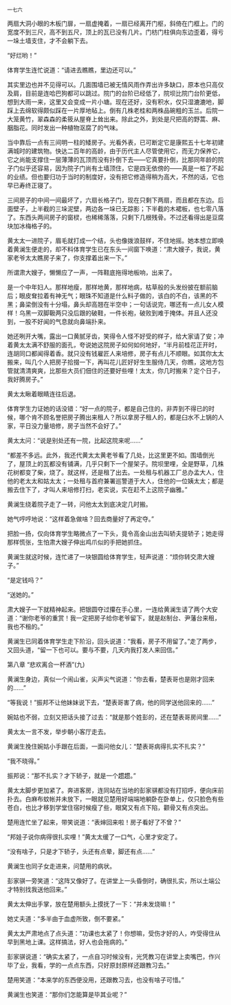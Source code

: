     一七六 

   两扇大洞小眼的木板门扉，一扇虚掩着，一扇已经离开门枢，斜倚在门框上。门的宽度不到三尺，高不到五尺，顶上的瓦已没有几片。门枋门柱俱向东边歪着，得亏一垛土墙支住，才不会躺下去。

   “好烂哟！”

   体育学生连忙说道：“请进去瞧瞧，里边还可以。”

   其实里边也并不见得可以。几面围墙已被无情风雨作弄出许多缺口，原本也只高仅及肩，目前是连哈巴狗都可以跳过。院门的台阶已经低了，院坝比院门台阶更低，想到大雨一来，这里又会变成一片小塘。现在还好，没有积水，仅只湿漉漉地，脚踩上去绵软得颇似踩在一片厚地毡上。倒有几株老桂和两株品碗粗的玉兰。后院一大笼黄竹，翠森森的柔筱从屋脊上耸出来。除此之外，到处是尺把高的野蒿、麻、胭脂花。同时发出一种植物沤腐了的气味。

   当中靠后一点有三间明一柱的矮房子。光看外表，已可断定它是康熙五十七年初建满城时的建筑物。快达二百年的高龄，由于历代主人尽管使用它，而无力保养它，它之尚能支撑住一层薄薄的瓦顶而没有扑倒下去——它真要扑倒，比那同年龄的院子门似乎还容易，因为院子门尚有土墙顶住，它是四无依傍的——真是一桩了不起的业绩。但也要归功于当时的制度好，没有把它修造得稍为高大，不然的话，它也早已寿终正寝了。

   三间房子的中间一间最坏了，六扇长格子门，现在只剩下两扇，而且都在东边。后面壁子，上半截的三垛泥壁，两边各一垛已无踪影；下半截的木裙板，也七零八落了。东西头两间房子的窗棂，也稀稀落落，只剩下几根残骨。不过还看得出是豆腐块加冰梅格子的。

   黄太太一进院子，眉毛就打成一个结，头也像拨浪鼓样，不住地摇。她本想立即唤着黄澜生便走的，却不料体育学生已在东头一间窗下唤道：“肃大嫂子，我说，黄家老爷太太瞧房子来了，你支撑着出来一下。”

   所谓肃大嫂子，懒懒应了一声，一阵鞋底拖得地板响，出来了。

   是一个中年妇人。那样地瘦，那样地黄，那样地病，枯草般的头发纷披在额前脑后；眼皮耷拉着有神无气；眼珠不知道是什么料子做的，该白的不白，该黑的不黑；鼻梁倒没有十分塌，鼻头却高翘在半空中；一句话说完，哪还有一点儿女人模样！乌黑一双脚靸两只没后跟的破鞋，一件长袍，破败到难于掩体。并且人还没到，一股不好闻的气息就向鼻端扑来。

   她还咧开大嘴，露出一口黄腻牙齿，笑得令人怪不好受的样子，给大家请了安；冲着黄太太满不舒服的面孔，夸说她这院房子如何如何地好，“半月前桂花正开时，连胡同口都闻得着香。就只没有钱雇匠人来培修，房子有点儿不顺眼。如其你太太搬来，叫几个人把房子拾掇一下，再叫花儿匠好好生生服侍几天，你瞧，这地方包管就清清爽爽，比那些大员们佃住的还要好些哩！太太，你几时搬来？定个日子，我好腾房子。”

   黄太太瞅着眼睛连往后退。

   体育学生力证她的话没错：“好一点的院子，都是自己住的，非弄到不得已的时候，哪个肯不顾名誉把房子腾出来租人？所以拿房子租人的，都是臼水不上锅的人家，平日没力量培修，房子当然不会好了。”

   黄太太问：“说是别处还有一院，比起这院来呢……”

   “都差不多远。此外，我还代黄太太黄老爷看了几处，比这里更不如。围墙倒光了，屋顶上的瓦都没有铺满，几乎只剩下一个屋架子。院坝里哩，全是野草，几株花树都变了柴，烧了。就这样，还是租了出去。一处租与机器工厂总办孟大人，住他的老太太和姑太太；一处租与首府兼署巡警道于大人，住他的一位姨太太；都是搬去住下了，才叫人来培修打扫，老实说，实在赶不上这院子幽雅。”

   黄澜生绕着院子走了一转，问他太太到底决定几时搬。

   她气哼哼地说：“这样着急做啥？回去商量好了再定夺。”

   把脸一扬，仅向体育学生略微点了一下头，竟令高金山出去叫轿夫提轿子；她走得那样慌张，生怕肃大嫂子伸出鸡爪似的手把她抓住。

   黄澜生就这时候，连忙递了一块银圆给体育学生，轻声说道：“烦你转交肃大嫂子。”

   “是定钱吗？”

   “送她的。”

   肃大嫂子一下就精神起来。把银圆夺过攥在手心里，一连给黄澜生请了两个大安道：“谢你老爷的重赏！我一定把房子给你老爷留下，就是赵制台、尹藩台来租，我也不租的。”

   黄澜生已同着体育学生走下阶沿，回头说道：“我看，房子不用留了。”走了两步，又回头道，“留一下也可以。要与不要，几天内我打发人来回信。”

   第八章 “悲欢离合一杯酒”(九)

   黄澜生身边，真似一个闹山雀，尖声尖气说道：“你去看，楚表哥也是刚才回来的……”

   “等我说！”振邦不让他妹妹说下去，“楚表哥害了病，他的同学送他回来的……”

   婉姑也不弱，立刻又把话头接了过去：“就是那个姓彭的，还在楚表哥房间里……”

   黄太太一言不发，举步朝小客厅走去。

   黄澜生挽住婉姑小手跟在后面，一面问他女儿：“楚表哥病得扎实不扎实？”

   “我不晓得。”

   振邦说：“那不扎实？才下轿子，就是一个趱趱。”

   黄太太脚步更加紧了。奔进客房，连同站在当地的彭家骐都没有打招呼，便向床前扑去。白麻布蚊帐并未放下，一眼就见楚用好端端地躺卧在卧单上，仅只脸色有些苍白，也比才移到学堂住宿时候瘦了些，眼窝又有点下陷，颧骨又有点突出。

   楚用连忙坐了起来，带笑说道：“表婶回来啦！房子看好了不曾？”

   “邦娃子说你病得很扎实哩！”黄太太缓了一口气，心里才安定了。

   “没有啥子，只是才下轿子，头还有点晕，脚还有点……”

   黄澜生也同子女走进来，问楚用的病状。

   彭家骐一旁笑道：“这阵又像好了。在讲堂上一头昏倒时，确很扎实，所以土端公才特别找我送他回来。”

   黄太太伸出手掌，放在楚用额头上摸抚了一下：“并未发烧嘛！”

   她丈夫道：“多半由于血虚所致，倒不要紧。”

   黄太太严肃地点了点头道：“功课也太紧了！你想嘛，受伤才好的人，咋受得住从早到黑地上课。这样搞法，好人也会拖病的。”

   彭家骐说道：“确实太紧了，一点自习时候没有，光凭教习在讲堂上卖嘴巴，作兴毕了业，我看，学的一点点东西，只好原封原样还跟教习去。”

   楚用笑道：“本来学的东西便没用，还跟教习去，也没有啥子可惜。”

   黄澜生也笑道：“那你们怎能算是毕其业呢？”

